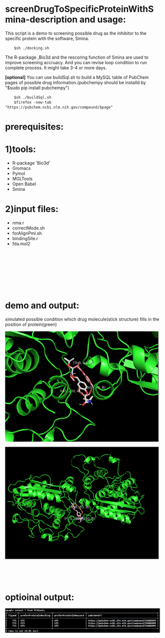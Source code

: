 # screenDrugToSpecificProteinWithSmina-description and usage:
This script is a demo to screening possible drug as the inhibitor to the specific protein with the software, Smina.

        $sh ./docking.sh


The R-package ,Bio3d and the rescoring function of Smina are used to improve screening accruacy. 
And you can revise loop condition to run complete process. It might take 3-4 or more days.




**[optional]**  You can use buildSql.sh to build a MySQL table of PubChem pages of  possible drug information.(pubchempy should be installd by "$sudo pip install pubchempy")


        $sh ./buildSql.sh
        $firefox -new-tab "https://pubchem.ncbi.nlm.nih.gov/compound/$page"





# prerequisites:

# 1)tools:

  * R-package 'Bio3d'
  * Gromacs
  * Pymol
  * MGLTools
  * Open Babel
  * Smina



# 2)input files:

  * nma.r
  * correctMode.sh
  * forAlignPml.sh
  * bindingSite.r
  * fda.mol2
<br /><br /><br /><br /><br /><br /><br /><br /><br />

# demo and output:


simulated possible condition which drug molecule(stick structure) fills in the position of protein(green)

![tf1Lig771](output/tf1Lig771.png)

![tf1Lig771Far](output/tf1Lig771Far.png)



<br /><br /><br />

# optioinal output:

![buildSql](output/buildSql.png)



